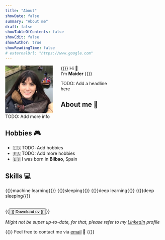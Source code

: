 ```yaml
---
title: "About"
showDate: false
summary: "About me"
draft: false
showTableOfContents: false
showEdit: false
showAuthor: true
showReadingTime: false
# externalUrl: "https://www.google.com"
---
```



<img src="/about/profile.jpeg" alt="About me" width="30%" class="rounded-md" style="float: left; margin: 0 5% 0 0;">

{{<lead>}}
Hi :wave:<br>
I'm **Maider**
{{</lead>}}

TODO: Add a headline<br>
here

## About me :hatched_chick:

TODO: Add more info

## Hobbies :video_game:

- 🇪🇸 TODO: Add hobbies
- 🇪🇸 TODO: Add more hobbies
- 🇪🇸 I was born in **Bilbao**, Spain

## Skills :computer:

{{<skills>}}machine learning{{</skills>}}
{{<skills>}}sleeping{{</skills>}}
{{<skills>}}deep learning{{</skills>}}
{{<skills>}}deep sleeping{{</skills>}}

<br>
{{<button href="/docs/cv.pdf" download="download" target="_self">}}
Download cv
{{</button>}}


_Might not be super up-to-date, for that, please refer to my [LinkedIn](https://www.linkedin.com/in/cgutierr) profile_


{{<lead>}}
Feel free to contact me via [email](mailto:maider.abad97@gmail.com) :email:
{{</lead>}}
